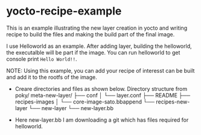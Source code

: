 # yocto-recipe-example
This is an example illustrating the new layer creation in yocto
and writing recipe to build the files and making the build part
of the final image.

I use Helloworld as an example. After adding layer, building the
helloworld, the executalble will be part if the image. You can
run helloworld to get console print `Hello World!!`.

NOTE: Using this example, you can add your recipe of interesst
can be built and add it to the rootfs of the image.

* Creare directories and files as shown below.
Directory structure from poky/
meta-new-layer/
├── conf
│   └── layer.conf
├── README
├── recipes-images
│   └── core-image-sato.bbappend
└── recipes-new-layer
    └── new-layer
        └── new-layer.bb

* Here new-layer.bb I am downloading a git which has files required for
helloworld.
